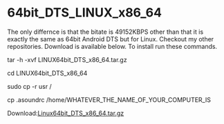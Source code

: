 # 64bit_DTS_LINUX_x86_64
The only differnce is that the bitate is 49152KBPS other than that it is exactly the same as 64bit Android DTS but for Linux. Checkout my other repositories. Download is available below. To install run these commands.

tar -h -xvf LINUX64bit_DTS_x86_64.tar.gz

cd LINUX64bit_DTS_x86_64

sudo cp -r usr /

cp .asoundrc /home/WHATEVER_THE_NAME_OF_YOUR_COMPUTER_IS

Download:[Linux64bit_DTS_x86_64.tar.gz](https://github.com/toshiba6012/64bit_DTS_LINUX_x86_64/files/8355007/Linux64bit_DTS_x86_64.tar.gz)




